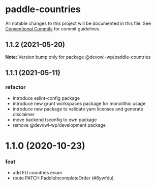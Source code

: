 # paddle-countries

All notable changes to this project will be documented in this file.
See [Conventional Commits](https://conventionalcommits.org) for commit guidelines.

## 1.1.2 (2021-05-20)

**Note:** Version bump only for package @devowl-wp/paddle-countries





## 1.1.1 (2021-05-11)


### refactor

* introduce eslint-config package
* introduce new grunt workspaces package for monolithic usage
* introduce new package to validate yarn licenses and generate disclaimer
* move backend tsconfig to own package
* remove @devowl-wp/development package





# 1.1.0 (2020-10-23)


### feat

* add EU countries enum
* route PATCH PaddleIncompleteOrder (#8ywfdu)
